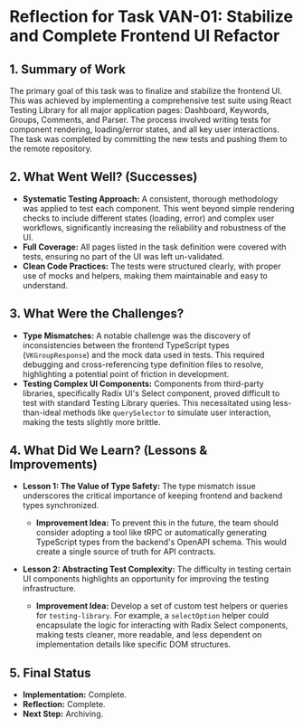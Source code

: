 # Reflection for Task VAN-01: Stabilize and Complete Frontend UI Refactor

## 1. Summary of Work

The primary goal of this task was to finalize and stabilize the frontend UI. This was achieved by implementing a comprehensive test suite using React Testing Library for all major application pages: Dashboard, Keywords, Groups, Comments, and Parser. The process involved writing tests for component rendering, loading/error states, and all key user interactions. The task was completed by committing the new tests and pushing them to the remote repository.

## 2. What Went Well? (Successes)

- **Systematic Testing Approach:** A consistent, thorough methodology was applied to test each component. This went beyond simple rendering checks to include different states (loading, error) and complex user workflows, significantly increasing the reliability and robustness of the UI.
- **Full Coverage:** All pages listed in the task definition were covered with tests, ensuring no part of the UI was left un-validated.
- **Clean Code Practices:** The tests were structured clearly, with proper use of mocks and helpers, making them maintainable and easy to understand.

## 3. What Were the Challenges?

- **Type Mismatches:** A notable challenge was the discovery of inconsistencies between the frontend TypeScript types (`VKGroupResponse`) and the mock data used in tests. This required debugging and cross-referencing type definition files to resolve, highlighting a potential point of friction in development.
- **Testing Complex UI Components:** Components from third-party libraries, specifically Radix UI's Select component, proved difficult to test with standard Testing Library queries. This necessitated using less-than-ideal methods like `querySelector` to simulate user interaction, making the tests slightly more brittle.

## 4. What Did We Learn? (Lessons & Improvements)

- **Lesson 1: The Value of Type Safety:** The type mismatch issue underscores the critical importance of keeping frontend and backend types synchronized.
  - **Improvement Idea:** To prevent this in the future, the team should consider adopting a tool like tRPC or automatically generating TypeScript types from the backend's OpenAPI schema. This would create a single source of truth for API contracts.

- **Lesson 2: Abstracting Test Complexity:** The difficulty in testing certain UI components highlights an opportunity for improving the testing infrastructure.
  - **Improvement Idea:** Develop a set of custom test helpers or queries for `testing-library`. For example, a `selectOption` helper could encapsulate the logic for interacting with Radix Select components, making tests cleaner, more readable, and less dependent on implementation details like specific DOM structures.

## 5. Final Status

- **Implementation:** Complete.
- **Reflection:** Complete.
- **Next Step:** Archiving.
